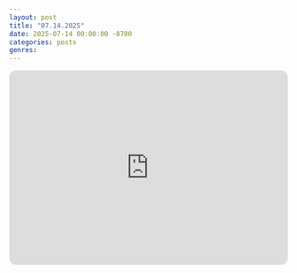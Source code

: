 ```yaml
---
layout: post
title: "07.14.2025"
date: 2025-07-14 00:00:00 -0700
categories: posts
genres:
---
```

<iframe style="border-radius:12px" src="https://open.spotify.com/embed/playlist/4RxS1dRDjeypIvMAl1HbZJ?utm_source=generator" width="100%" height="352" frameBorder="0" allowfullscreen="" allow="autoplay; clipboard-write; encrypted-media; fullscreen; picture-in-picture" loading="lazy"></iframe>
